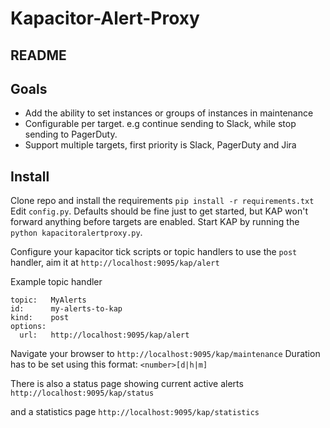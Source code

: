 # Kapacitor-Alert-Proxy

## README


## Goals
* Add the ability to set instances or groups of instances in maintenance
* Configurable per target. e.g continue sending to Slack, while stop sending to PagerDuty.
* Support multiple targets, first priority is Slack, PagerDuty and Jira


## Install
Clone repo and install the requirements `pip install -r requirements.txt`
Edit `config.py`. Defaults should be fine just to get started,
but KAP won't forward anything before targets are enabled.
Start KAP by running the `python kapacitoralertproxy.py`.

Configure your kapacitor tick scripts or topic handlers to use the  `post` handler,
aim it at `http://localhost:9095/kap/alert`

Example topic handler
```
topic:   MyAlerts
id:      my-alerts-to-kap
kind:    post
options:
  url:   http://localhost:9095/kap/alert
```

Navigate your browser to `http://localhost:9095/kap/maintenance`
Duration has to be set using this format: `<number>[d|h|m]`

There is also a status page showing current active alerts
`http://localhost:9095/kap/status`

and a statistics page
`http://localhost:9095/kap/statistics`
